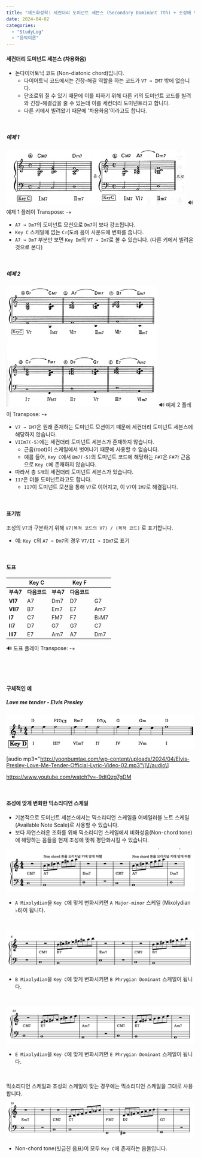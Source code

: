 ```yaml
---
title: "재즈화성학: 세컨더리 도미넌트 세븐스 (Secondary Dominant 7th) + 조성에 맞게 변화한 믹소리디언 스케일"
date: 2024-04-02
categories: 
  - "StudyLog"
  - "음악이론"
---
```


#### **세컨더리 도미넌트 세븐스 (차용화음)**

- 논다이어토닉 코드 (Non-diatonic chord)입니다.
    - 다이어토닉 코드에서는 긴장-해결 역할을 하는 코드가 `V7 ↝ IM7` 밖에 없습니다.
    - 단조로워 질 수 있기 때문에 이를 피하기 위해 다른 키의 도미넌트 코드를 빌려와 긴장-해결감을 줄 수 있는데 이를 세컨더리 도미넌트라고 합니다.
    - 다른 키에서 빌려왔기 때문에 '차용화음'이라고도 합니다.

 

##### **예제 1**

![](./assets/img/wp-content/uploads/2024/04/스크린샷-2024-04-01-오전-12.56.52-복사본.jpg) 🔊 예제 1 플레이 Transpose: \-+

- `A7 ↝ Dm7`의 도미넌트 모션으로 `Dm7`이 보다 강조됩니다.
- `Key C` 스케일에 없는 `C♯`(도♯) 음이 사운드에 변화를 줍니다.
- `A7 ↝ Dm7` 부분만 보면 `Key Dm`의 `V7 ↝ Im7`로 볼 수 있습니다. (다른 키에서 빌려온 것으로 본다)

 

##### **예제 2**

![](./assets/img/wp-content/uploads/2024/04/스크린샷-2024-04-01-오후-9.57.07-복사본.jpg) 🔊 예제 2 플레이 Transpose: \-+

- `V7 ↝ IM7`은 원래 존재하는 도미넌트 모션이기 때문에 세컨더리 도미넌트 세븐스에 해당하지 않습니다.
- `VIIm7(-5)`에는 세컨더리 도미넌트 세븐스가 존재하지 않습니다.
    - 근음(root)이 스케일에서 벗어나기 때문에 사용할 수 없습니다.
    - 예를 들어, `Key C`에서 `Bm7(-5)`의 도미넌트 코드에 해당하는 `F#7`은 `F#`가 근음으로 `Key C`에 존재하지 않습니다.
- 따라서 총 `5개`의 세컨더리 도미넌트 세븐스가 있습니다.
- `II7`은 더블 도미넌트라고도 합니다.
    - `II7`이 도미넌트 모션을 통해 `V7`로 이어지고, 이 `V7`이 `IM7`로 해결됩니다.

 

#### **표기법**

조성의 `V7`과 구분하기 위해 `V7(목적 코드의 V7) / (목적 코드)` 로 표기합니다.

- 예: `Key C`의 `A7 ↝ Dm7`의 경우 `V7/II ↝ IIm7`로 표기

 

#### **도표** 

<script>const keys = ["C", "D", "E", "F", "G", "A", "B"];</script>

|  | **Key C** |  | **Key F** |  |
| --- | --- | --- | --- | --- |
| **부속7** | **다음코드** | **부속7** | **다음코드** |
| **VI7** | A7 | Dm7 | D7 | G7 |
| **VII7** | B7 | Em7 | E7 | Am7 |
| **I7** | C7 | FM7 | F7 | B♭M7 |
| **II7** | D7 | G7 | G7 | C7 |
| **III7** | E7 | Am7 | A7 | Dm7 |

🔊 도표 플레이 Transpose: \-+

 

 

#### **구체적인 예**

##### **Love me tender - Elvis Presley**

![](./assets/img/wp-content/uploads/2024/04/스크린샷-2024-04-03-오전-1.03.03-복사본.jpg)

\[audio mp3="http://yoonbumtae.com/wp-content/uploads/2024/04/Elvis-Presley-Love-Me-Tender-Official-Lyric-Video-02.mp3"\]\[/audio\]

https://www.youtube.com/watch?v=-9dtQzg7gDM

 

#### **조성에 맞게 변화한 믹소리디언 스케일**

- 기본적으로 도미넌트 세븐스에서는 믹소리디언 스케일을 어베일러블 노트 스케일(Available Note Scale)로 사용할 수 있습니다.
- 보다 자연스러운 조화를 위해 믹소리디언 스케일에서 비화성음(Non-chord tone)에 해당하는 음들을 현재 조성에 맞춰 평탄화시킬 수 있습니다.

![](./assets/img/wp-content/uploads/2024/04/스크린샷-2024-04-03-오전-1.07.12.png)

- `A Mixolydian`을 `Key C`에 맞게 변화시키면 `A Major-minor` 스케일 (Mixolydian ♭6)이 됩니다.

 

![](./assets/img/wp-content/uploads/2024/04/스크린샷-2024-04-03-오전-1.05.29.png)

- `B Mixolydian`을 `Key C`에 맞게 변화시키면 `B Phrygian Dominant` 스케일이 됩니다.

 

![](./assets/img/wp-content/uploads/2024/04/스크린샷-2024-04-03-오전-1.05.47.png)

- `E Mixolydian`을 `Key C`에 맞게 변화시키면 `E Phrygian Dominant` 스케일이 됩니다.

 

믹소리디언 스케일과 조성의 스케일이 맞는 경우에는 믹소리디언 스케일을 그대로 사용합니다.

![](./assets/img/wp-content/uploads/2024/04/스크린샷-2024-04-03-오전-1.05.43.png)

- Non-chord tone(빗금친 음표)이 모두 `Key C`에 존재하는 음들입니다.

<script>var context = new AudioContext(); var source = context.createBufferSource(); var buffer1 = null; var buffer2 = null; var buffer3 = null; var isPlaying = false; var request = new XMLHttpRequest(); var request2 = new XMLHttpRequest(); var request3 = new XMLHttpRequest(); // request.open( 'GET', 'http://yoonbumtae.com/wp-content/uploads/2024/04/secondary1.mp3', true ); request.responseType = 'arraybuffer'; request.onload = function() { context.decodeAudioData(request.response, function(buffer) { console.log(1, buffer); buffer1 = buffer; }, function(err) { console.log(err); }); } request.send(); // request2.open( 'GET', 'http://yoonbumtae.com/wp-content/uploads/2024/04/secondary2.mp3', true ); request2.responseType = 'arraybuffer'; request2.onload = function() { context.decodeAudioData(request2.response, function(buffer) { console.log(2, buffer); buffer2 = buffer; }, function(err) { console.log(err); }); } request2.send(); // request3.open( 'GET', 'http://yoonbumtae.com/wp-content/uploads/2024/04/secondary3.mp3', true ); request3.responseType = 'arraybuffer'; request3.onload = function() { context.decodeAudioData(request3.response, function(buffer) { console.log(3, buffer); buffer3 = buffer; }, function(err) { console.log(err); }); } request3.send(); // 1 document.querySelector("#stepper1").addEventListener("change", function() { if(isPlaying) { source.stop(); start1(); } }); document.querySelector("#play1").addEventListener("click", function() { if(isPlaying) { source.stop(); } else { start1(); } isPlaying = !isPlaying }); document.querySelector("#minus1").addEventListener("click", function() { const value = parseInt(document.querySelector("#stepper1").value) document.querySelector("#stepper1").value = value - 1 if(isPlaying) { source.stop(); start1(); } }); document.querySelector("#plus1").addEventListener("click", function() { const value = parseInt(document.querySelector("#stepper1").value) document.querySelector("#stepper1").value = value + 1 if(isPlaying) { source.stop(); start1(); } }); // 2 document.querySelector("#stepper2").addEventListener("change", function() { if(isPlaying) { source.stop(); start2(); } }); document.querySelector("#play2").addEventListener("click", function() { if(isPlaying) { source.stop(); } else { start2(); } isPlaying = !isPlaying }); document.querySelector("#minus2").addEventListener("click", function() { const value = parseInt(document.querySelector("#stepper2").value) document.querySelector("#stepper2").value = value - 1 if(isPlaying) { source.stop(); start2(); } }); document.querySelector("#plus2").addEventListener("click", function() { const value = parseInt(document.querySelector("#stepper2").value) document.querySelector("#stepper2").value = value + 1 if(isPlaying) { source.stop(); start2(); } }); // 3 document.querySelector("#stepper3").addEventListener("change", function() { if(isPlaying) { source.stop(); start3(); } }); document.querySelector("#play3").addEventListener("click", function() { if(isPlaying) { source.stop(); } else { start3(); } isPlaying = !isPlaying }); document.querySelector("#minus3").addEventListener("click", function() { const value = parseInt(document.querySelector("#stepper3").value) document.querySelector("#stepper3").value = value - 1 if(isPlaying) { source.stop(); start3(); } }); document.querySelector("#plus3").addEventListener("click", function() { const value = parseInt(document.querySelector("#stepper3").value) document.querySelector("#stepper3").value = value + 1 if(isPlaying) { source.stop(); start3(); } }); // source.onended = function() { isPlaying = false; } // function start1() { source = context.createBufferSource(); source.buffer = buffer1; source.connect(context.destination); var transpose = parseInt(document.querySelector("#stepper1").value); source.detune.value = document.querySelector("#stepper1").value * 100; if(transpose !== 0) { console.log(source.playbackRate, Math.pow(2, transpose / 12)) } source.start(0); } // function start2() { source = context.createBufferSource(); source.buffer = buffer2; source.connect(context.destination); var transpose = parseInt(document.querySelector("#stepper2").value); source.detune.value = document.querySelector("#stepper2").value * 100; if(transpose !== 0) { console.log(source.playbackRate, Math.pow(2, transpose / 12)) } source.start(0); } // function start3() { source = context.createBufferSource(); source.buffer = buffer3; source.connect(context.destination); var transpose = parseInt(document.querySelector("#stepper3").value); source.detune.value = document.querySelector("#stepper3").value * 100; if(transpose !== 0) { console.log(source.playbackRate, Math.pow(2, transpose / 12)) } source.start(0); }</script>

